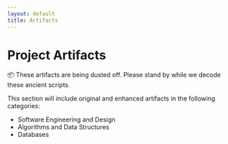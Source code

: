 ```yaml
---
layout: default
title: Artifacts
---
```


<h1 id="typed-text">Project Artifacts</h1>

📦 These artifacts are being dusted off.
Please stand by while we decode these ancient scripts.

This section will include original and enhanced artifacts in the following categories:

- Software Engineering and Design  
- Algorithms and Data Structures  
- Databases

